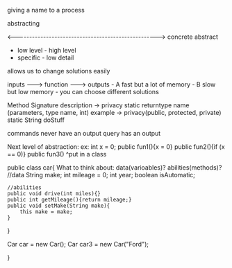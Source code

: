 giving a name to a process

abstracting

<--------------------------------------------------->
concrete                                        abstract
  - low level                                      - high level
  - specific                                       - low detail

allows us to change solutions easily

inputs ---> function ---> outputs
               - A fast but a lot of memory
               - B slow but low memory
               - you can choose different solutions



Method Signature
description -> privacy static returntype name (parameters, type name, int)
example -> privacy(public, protected, private) static String doStuff


commands never have an output
query has an output





Next level of abstraction:
ex:
int x = 0;
public fun1(){x = 0}
public fun2(){if (x == 0)}
public fun3()
^put in a class


public class car{
    What to think about: data(varioables)? abilities(methods)?
    //data
    String make;
    int mileage = 0;
    int year;
    boolean isAutomatic;

    //abilities
    public void drive(int miles){}
    public int getMileage(){return mileage;}
    public void setMake(String make){
        this make = make;
    }
}

Car car = new Car();
Car car3 = new Car("Ford");


}
